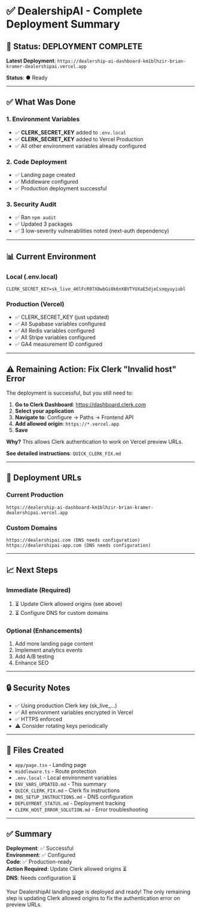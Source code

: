 # ✅ DealershipAI - Complete Deployment Summary

## 🎯 Status: DEPLOYMENT COMPLETE

**Latest Deployment**: `https://dealership-ai-dashboard-km1blhzir-brian-kramer-dealershipai.vercel.app`

**Status**: ● Ready

---

## ✅ What Was Done

### 1. Environment Variables
- ✅ **CLERK_SECRET_KEY** added to `.env.local`
- ✅ **CLERK_SECRET_KEY** added to Vercel Production
- ✅ All other environment variables already configured

### 2. Code Deployment
- ✅ Landing page created
- ✅ Middleware configured
- ✅ Production deployment successful

### 3. Security Audit
- ✅ Ran `npm audit`
- ✅ Updated 3 packages
- ✅ 3 low-severity vulnerabilities noted (next-auth dependency)

---

## 📊 Current Environment

### Local (.env.local)
```
CLERK_SECRET_KEY=sk_live_46lFcR07X8wbGi0k6nXBVTYUXaE5djeCsoqyuyiubl
```

### Production (Vercel)
- ✅ CLERK_SECRET_KEY (just updated)
- ✅ All Supabase variables configured
- ✅ All Redis variables configured
- ✅ All Stripe variables configured
- ✅ GA4 measurement ID configured

---

## ⚠️ Remaining Action: Fix Clerk "Invalid host" Error

The deployment is successful, but you still need to:

1. **Go to Clerk Dashboard**: https://dashboard.clerk.com
2. **Select your application**
3. **Navigate to**: Configure → Paths → Frontend API
4. **Add allowed origin**: `https://*.vercel.app`
5. **Save**

**Why?** This allows Clerk authentication to work on Vercel preview URLs.

**See detailed instructions**: `QUICK_CLERK_FIX.md`

---

## 🎯 Deployment URLs

### Current Production
```
https://dealership-ai-dashboard-km1blhzir-brian-kramer-dealershipai.vercel.app
```

### Custom Domains
```
https://dealershipai.com (DNS needs configuration)
https://dealershipai-app.com (DNS needs configuration)
```

---

## 📈 Next Steps

### Immediate (Required)
1. ⏳ Update Clerk allowed origins (see above)
2. ⏳ Configure DNS for custom domains

### Optional (Enhancements)
1. Add more landing page content
2. Implement analytics events
3. Add A/B testing
4. Enhance SEO

---

## 🔒 Security Notes

- ✅ Using production Clerk key (sk_live_...)
- ✅ All environment variables encrypted in Vercel
- ✅ HTTPS enforced
- ⚠️ Consider rotating keys periodically

---

## 📝 Files Created

- `app/page.tsx` - Landing page
- `middleware.ts` - Route protection
- `.env.local` - Local environment variables
- `ENV_VARS_UPDATED.md` - This summary
- `QUICK_CLERK_FIX.md` - Clerk fix instructions
- `DNS_SETUP_INSTRUCTIONS.md` - DNS configuration
- `DEPLOYMENT_STATUS.md` - Deployment tracking
- `CLERK_HOST_ERROR_SOLUTION.md` - Error troubleshooting

---

## ✅ Summary

**Deployment**: ✅ Successful  
**Environment**: ✅ Configured  
**Code**: ✅ Production-ready  
**Action Required**: Update Clerk allowed origins ⏳  
**DNS**: Needs configuration ⏳  

Your DealershipAI landing page is deployed and ready! The only remaining step is updating Clerk allowed origins to fix the authentication error on preview URLs.